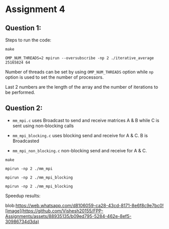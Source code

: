 # Assignment 4

## Question 1:

Steps to run the code:

`
make
`

 `
 OMP_NUM_THREADS=2 mpirun --oversubscribe -np 2 ./iterative_average 25165824 64
 `

 Number of threads can be set by using `OMP_NUM_THREADS` option while `np` option is used to set the number of processors. 

 Last 2 numbers are the length of the array and the number of iterations to be performed.

 ## Question 2:

* `mm_mpi.c` uses Broadcast to send and receive matrices A & B while C is sent using non-blocking calls

* `mm_mpi_blocking.c` uses blocking send and receive for A & C. B is Broadcasted

* `mm_mpi_non_blocking.c` non-blocking send and receive for A & C.

`make`

`mpirun -np 2 ./mm_mpi`

`mpirun -np 2 ./mm_mpi_blocking`

`mpirun -np 2 ./mm_mpi_blocking`


Speedup results:

blob:https://web.whatsapp.com/d8106059-ca28-43cd-8171-8e6f8c9e7bc0![image](https://github.com/Vishesh20155/FPP-Assignments/assets/88935135/b09ed795-5284-462e-8ef5-30986734d3da)

